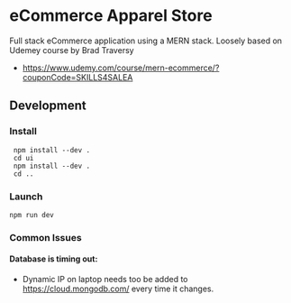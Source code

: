 # eCommerce Apparel Store

Full stack eCommerce application using a MERN stack.
Loosely based on Udemey course by Brad Traversy

-   https://www.udemy.com/course/mern-ecommerce/?couponCode=SKILLS4SALEA

## Development

### Install

```
 npm install --dev .
 cd ui
 npm install --dev .
 cd ..
```

### Launch

```
npm run dev
```

### Common Issues

#### Database is timing out:

-   Dynamic IP on laptop needs too be added to https://cloud.mongodb.com/ every time it changes.
